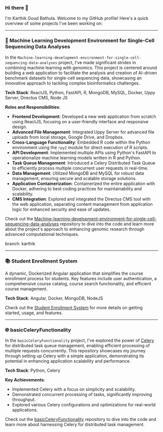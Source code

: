 ### Hi there 👋

I'm Karthik Goud Bathula. Welcome to my GitHub profile! Here's a quick overview of some projects I've been working on:

---

### 🧬 Machine Learning Development Environment for Single-Cell Sequencing Data Analyses
In the `Machine-learning-development-environment-for-single-cell-sequencing-data-analyses` project, I've made significant strides in combining machine learning with genomics. This project is centered around building a web application to facilitate the analysis and creation of AI-driven benchmark datasets for single-cell sequencing data, showcasing an innovative approach to tackling complex bioinformatics challenges.

**Tech Stack**: ReactJS, Python, FastAPI, R, MongoDB, MySQL, Docker, Uppy Server, Directus CMS, Node JS

**Roles and Responsibilities**:
- **Frontend Development**: Developed a new web application from scratch using ReactJS, focusing on a user-friendly interface and responsive design.
- **Advanced File Management**: Integrated Uppy Server for advanced file uploads from local storage, Google Drive, and Dropbox.
- **Cross-Language Functionality**: Embedded R code within the Python environment using the `rpy2` module for direct execution of R scripts.
- **API Development**: Implemented multiple APIs using Python's FastAPI to operationalize machine learning models written in R and Python.
- **Task Queue Management**: Introduced a Celery Distributed Task Queue to efficiently process multiple concurrent user requests in real-time.
- **Data Management**: Utilized MongoDB and MySQL for robust data management, ensuring secure and scalable storage solutions.
- **Application Containerization**: Containerized the entire application with Docker, adhering to best coding practices for maintainability and scalability.
- **CMS Integration**: Explored and integrated the Directus CMS tool with the web application, separating content management from application logic for enhanced security and ease of updates.

Check out the [Machine-learning-development-environment-for-single-cell-sequencing-data-analyses](https://github.com/cirisjl/Machine-learning-development-environment-for-single-cell-sequencing-data-analyses) repository to dive into the code and learn more about the project's approach to enhancing genomic research through advanced computational techniques.

branch: karthik

---
### 📚 Student Enrollment System
A dynamic, Dockerized Angular application that simplifies the course enrollment process for students. Key features include user authentication, a comprehensive course catalog, course search functionality, and efficient course management.

**Tech Stack**: Angular, Docker, MongoDB, NodeJS

Check out the [Student Enrollment System](https://github.com/karthikgou/student-enrollment-system-using-angular) for more details on getting started, usage, and features.

---
### 🌐 basicCeleryFunctionality
In the `basicCeleryFunctionality` project, I've explored the power of [Celery](http://www.celeryproject.org/) for distributed task queue management, enabling efficient processing of multiple requests concurrently. This repository showcases my journey through setting up Celery with a simple application, demonstrating its potential in enhancing application scalability and performance.

**Tech Stack**: Python, Celery

**Key Achievements**:
- Implemented Celery with a focus on simplicity and scalability.
- Demonstrated concurrent processing of tasks, significantly improving throughput.
- Explored various Celery configurations and optimizations for real-world applications.

Check out the [basicCeleryFunctionality](https://github.com/karthikgou/basicCeleryFunctionality) repository to dive into the code and learn more about harnessing Celery for distributed task management.
